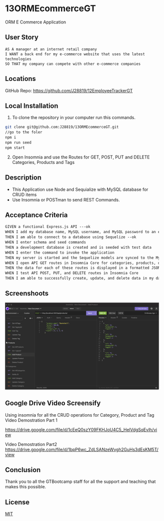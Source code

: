 # 13ORMEcommerceGT
ORM E Commerce Application

## User Story

```
AS A manager at an internet retail company
I WANT a back end for my e-commerce website that uses the latest technologies
SO THAT my company can compete with other e-commerce companies
```

## Locations 

GitHub Repo: https://github.com/J28819/12EmployeeTrackerGT


## Local Installation
1. To clone the repository in your computer run this commands.

```bash
git clone git@github.com:J28819/13ORMEcommerceGT.git
//go to the foler
npm i
npm run seed
npm start
```

2. Open Insomnia and use the Routes for GET, POST, PUT and DELETE Categories, Products and Tags


## Description

- This Application use Node and Sequialize with MySQL database for CRUD items
- Use Insomnia or POSTman to send REST Commands.


## Acceptance Criteria

```md
GIVEN a functional Express.js API ---ok
WHEN I add my database name, MySQL username, and MySQL password to an environment variable file ---ok
THEN I am able to connect to a database using Sequelize --ok
WHEN I enter schema and seed commands
THEN a development database is created and is seeded with test data
WHEN I enter the command to invoke the application
THEN my server is started and the Sequelize models are synced to the MySQL database
WHEN I open API GET routes in Insomnia Core for categories, products, or tags
THEN the data for each of these routes is displayed in a formatted JSON
WHEN I test API POST, PUT, and DELETE routes in Insomnia Core
THEN I am able to successfully create, update, and delete data in my database

```

## Screenshoots
![My animated logo](./public/img/overview.png)


## Google Drive Video Screensify

Using insomnia for all the CRUD operations for Category, Product and Tag
Video Demostration Part 1

https://drive.google.com/file/d/1cEeQ0szY09FKHJoU4C5_HelVdgSqEvlh/view

Video Demostration Part2
https://drive.google.com/file/d/1bpP6wc_ZdLSANzeWvgh2GuHs3dEsKM5T/view


## Conclusion 

 Thank you to all the GTBootcamp staff for all the support and teaching that makes this possible.


## License
[MIT](https://choosealicense.com/licenses/mit/)



